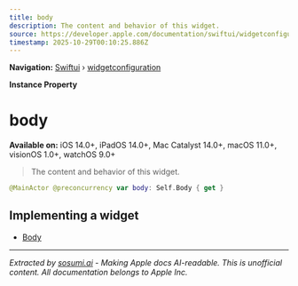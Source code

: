 ```yaml
---
title: body
description: The content and behavior of this widget.
source: https://developer.apple.com/documentation/swiftui/widgetconfiguration/body-swift.property
timestamp: 2025-10-29T00:10:25.886Z
---
```


**Navigation:** [Swiftui](/documentation/swiftui) › [widgetconfiguration](/documentation/swiftui/widgetconfiguration)

**Instance Property**

# body

**Available on:** iOS 14.0+, iPadOS 14.0+, Mac Catalyst 14.0+, macOS 11.0+, visionOS 1.0+, watchOS 9.0+

> The content and behavior of this widget.

```swift
@MainActor @preconcurrency var body: Self.Body { get }
```

## Implementing a widget

- [Body](/documentation/swiftui/widgetconfiguration/body-swift.associatedtype)

---

*Extracted by [sosumi.ai](https://sosumi.ai) - Making Apple docs AI-readable.*
*This is unofficial content. All documentation belongs to Apple Inc.*
